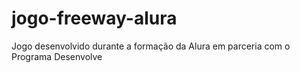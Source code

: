 # jogo-freeway-alura
Jogo desenvolvido durante a formação da Alura em parceria com o Programa Desenvolve
